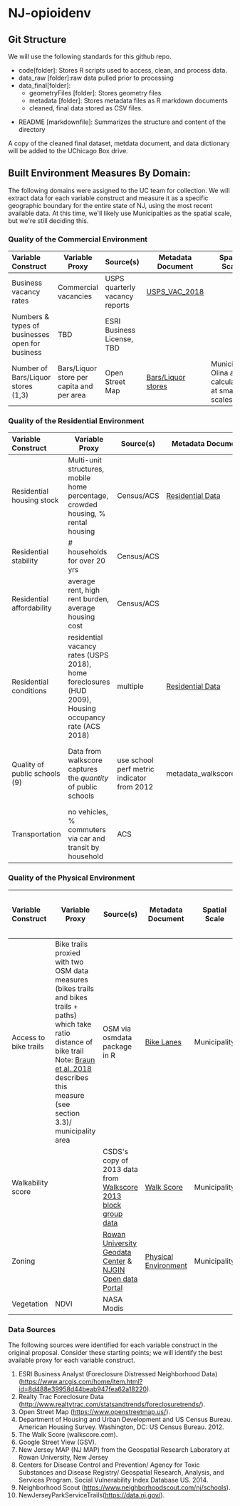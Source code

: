 # NJ-opioidenv

## Git Structure
We will use the following standards for this github repo. 
+ code[folder]: Stores R scripts used to access, clean, and process data.
+ data_raw [folder]:raw data pulled prior to processing
+ data_final[folder]:
    - geometryFiles [folder]: Stores geometry files
    - metadata [folder]: Stores metadata files as R markdown documents
    - cleaned, final data stored as CSV files.
- README [markdownfile]: Summarizes the structure and content of the directory

A copy of the cleaned final dataset, metdata document, and data dictionary will be added to the UChicago Box drive.

## Built Environment Measures By Domain:
The following domains were assigned to the UC team for collection. We will extract data for each variable construct and measure it as a specific geographic boundary for the entire state of NJ, using the most recent available data. At this time, we'll likely use Municipalties as the spatial scale, but we're still deciding this.

### Quality of the Commercial Environment
| Variable Construct | Variable Proxy | Source(s) | Metadata Document | Spatial Scale | Status|
|:------------------ | -------------- | --------- | ----------------- | ------------- | -------------------------------- |
| Business vacancy rates | Commercial vacancies| USPS quarterly vacancy reports | [USPS_VAC_2018](data_final/metadata/metadata_usps_vac_2018.md) |  |  |
| Numbers & types of businesses open for business | TBD | ESRI Business License, TBD |  |  |  |
| Number of Bars/Liquor stores (1,3) | Bars/Liquor store per capita and per area | Open Street Map | [Bars/Liquor stores](data_final/metadata/metadata_bars_liquorstores.md) |Municipality <br> Olina also calculated at smaller scales  | Complete |

### Quality of the Residential Environment
| Variable Construct | Variable Proxy | Source(s) | Metadata Document | Spatial Scale | Status|
|:------------------ | -------------- | --------- | ----------------- | ------------- | -------------------------------- |
| Residential housing stock |  Multi-unit structures, mobile home percentage, crowded housing, % rental housing | Census/ACS | [Residential Data](data_final/metadata_residential_data.md) | Tract | Complete |
| Residential stability |  # households for over 20 yrs | Census/ACS |  | Tract |  |
| Residential affordability |  average rent, high rent burden, average housing cost | Census/ACS |  | Tract |  |
| Residential conditions | residential vacancy rates (USPS 2018), home foreclosures (HUD 2009), Housing occupancy rate (ACS 2018) | multiple  | [Residential Data](data_final/metadata_residential_data.md) | Tract | Complete |
| Quality of public schools (9) | Data from walkscore captures the *quantity* of public schools | use school perf metric indicator from 2012 | metadata_walkscore.md  |Needs to be calculated (bin method or maybe count/pop??)  |In progress: depends on if we want quality or quantity  |
| Transportation | no vehicles, % commuters via car and transit by household | ACS |  |Tract   |  |

### Quality of the Physical Environment
| Variable Construct | Variable Proxy | Source(s) | Metadata Document | Spatial Scale | Status<br>(for Internal team use)|
|:------------------ | -------------- | --------- | ----------------- | ------------- | -------------------------------- |
| Access to bike trails | Bike trails proxied with two OSM data measures (bikes trails and bikes trails + paths) which take ratio distance of bike trail <br> Note: [Braun et al. 2018](https://www.sciencedirect.com/science/article/pii/S096669231830930X) describes this measure (see section 3.3)/ municipality area  | OSM via osmdata package in R  | [Bike Lanes](data_final/metadata_bike_lanes.md) |Municipality | Complete |
| Walkability score  |  | CSDS's copy of 2013 data from [Walkscore](https://www.walkscore.com) [2013 block group data](https://catalog.data.gov/dataset/tiger-line-shapefile-2013-state-new-jersey-current-block-group-state-based)| [Walk Score](data_final/metadata_walkscore.md)|Municipality | Complete |
| Zoning |  | [Rowan University Geodata Center](https://www.njmap2.com/landuse/landuse/) & [NJGIN Open data Portal](https://njogis-newjersey.opendata.arcgis.com/datasets/3d5d1db8a1b34b418c331f4ce1fd0fef_2)| [Physical Environment](data_final/metadata_physical_environment_2015.md)|Municipality | Complete |
| Vegetation | NDVI | NASA Modis | | |  |

### Data Sources
The following sources were identified for each variable construct in the original proposal. Consider these starting points; we will identify the best available proxy for each variable construct. 

1. ESRI Business Analyst (Foreclosure Distressed Neighborhood Data) (https://www.arcgis.com/home/item.html?id=8d488e39958d44beab947fea62a18220).
2. Realty Trac Foreclosure Data (http://www.realtytrac.com/statsandtrends/foreclosuretrends/).
3. Open Street Map (https://www.openstreetmap.us/).
4. Department of Housing and Urban Development and US Census Bureau. American Housing Survey.
Washington, DC: US Census Bureau. 2012.
5. The Walk Score (walkscore.com).
6. Google Street View (GSV).
7. New Jersey MAP (NJ MAP) from the Geospatial Research Laboratory at Rowan University, New Jersey
8. Centers for Disease Control and Prevention/ Agency for Toxic Substances and Disease Registry/
 Geospatial Research, Analysis, and Services Program. Social Vulnerability Index Database US. 2014.
9. Neighborhood Scout (https://www.neighborhoodscout.com/nj/schools).
10. NewJerseyParkServiceTrails(https://data.nj.gov/).

